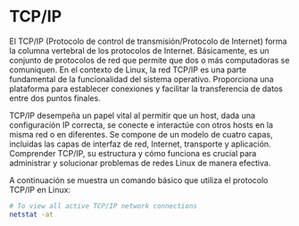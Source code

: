# TCP/IP 

El TCP/IP (Protocolo de control de transmisión/Protocolo de Internet) forma la columna vertebral de los protocolos de Internet. Básicamente, es un conjunto de protocolos de red que permite que dos o más computadoras se comuniquen. En el contexto de Linux, la red TCP/IP es una parte fundamental de la funcionalidad del sistema operativo. Proporciona una plataforma para establecer conexiones y facilitar la transferencia de datos entre dos puntos finales.

TCP/IP desempeña un papel vital al permitir que un host, dada una configuración IP correcta, se conecte e interactúe con otros hosts en la misma red o en diferentes. Se compone de un modelo de cuatro capas, incluidas las capas de interfaz de red, Internet, transporte y aplicación. Comprender TCP/IP, su estructura y cómo funciona es crucial para administrar y solucionar problemas de redes Linux de manera efectiva.

A continuación se muestra un comando básico que utiliza el protocolo TCP/IP en Linux:

```bash
# To view all active TCP/IP network connections
netstat -at
```